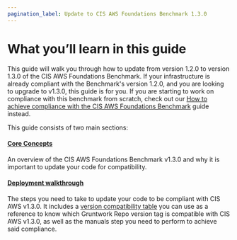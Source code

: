 ```yaml
---
pagination_label: Update to CIS AWS Foundations Benchmark 1.3.0
---
```


# What you’ll learn in this guide

This guide will walk you through how to update from version 1.2.0 to version 1.3.0 of the CIS AWS Foundations Benchmark.
If your infrastructure is already compliant with the Benchmark's version 1.2.0, and you are looking to upgrade to v1.3.0,
this guide is for you. If you are starting to work on compliance with this benchmark from scratch, check out our
[How to achieve compliance with the CIS AWS Foundations Benchmark](/guides/build-it-yourself/achieve-compliance/) guide instead.

This guide consists of two main sections:

<div className="dlist">

#### [Core Concepts](./core-concepts.md)

An overview of the CIS AWS Foundations Benchmark v1.3.0 and why it is important to update your code for compatibility.

#### [Deployment walkthrough](./deployment-walkthrough/step-1-update-references-to-the-gruntwork-infrastructure-as-code-library.md)

The steps you need to take to update your code to be compliant with CIS AWS v1.3.0. It includes a
[version compatibility table](./deployment-walkthrough/step-1-update-references-to-the-gruntwork-infrastructure-as-code-library.md#compatibility-table) you can use as a reference to know which Gruntwork Repo version
tag is compatible with CIS AWS v1.3.0, as well as the manuals step you need to perform to achieve said compliance.

</div>
